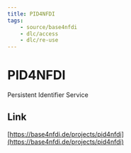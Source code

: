 ```yaml
---
title: PID4NFDI
tags:
    - source/base4nfdi
    - dlc/access
    - dlc/re-use
---
```

# PID4NFDI
Persistent Identifier Service

## Link
[https://base4nfdi.de/projects/pid4nfdi](https://base4nfdi.de/projects/pid4nfdi)